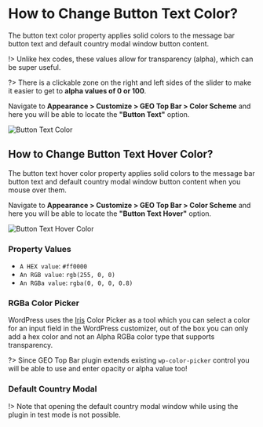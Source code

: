 # How to Change Button Text Color?

The button text color property applies solid colors to the message bar button text and default country modal window button content.

!> Unlike hex codes, these values allow for transparency (alpha), which can be super useful.

?> There is a clickable zone on the right and left sides of the slider to make it easier to get to **alpha values of 0 or 100**.

Navigate to **Appearance > Customize > GEO Top Bar > Color Scheme** and here you will be able to locate the **"Button Text"** option.

![Button Text Color](http://res.cloudinary.com/mypreview/image/upload/v1492223475/message-text-color_x8t4c3.gif)

## How to Change Button Text Hover Color?

The button text hover color property applies solid colors to the message bar button text and default country modal window button content when you mouse over them.

Navigate to **Appearance > Customize > GEO Top Bar > Color Scheme** and here you will be able to locate the **"Button Text Hover"** option.

![Button Text Hover Color](http://res.cloudinary.com/mypreview/image/upload/v1492226739/button-text-hover-color_dyxakw.gif)

### Property Values

* ```A HEX value```: ```#ff0000```
* ```An RGB value```: ```rgb(255, 0, 0)```
* ```An RGBa value```: ```rgba(0, 0, 0, 0.8)```

### RGBa Color Picker

WordPress uses the [Iris](http://automattic.github.io/Iris/) Color Picker as a tool which you can select a color for an input field in the WordPress customizer, out of the box you can only add a hex color and not an Alpha RGBa color type that supports transparency.

?> Since GEO Top Bar plugin extends existing ```wp-color-picker``` control you will be able to use and enter opacity or alpha value too!

### Default Country Modal

!> Note that opening the default country modal window while using the plugin in test mode is not possible.
